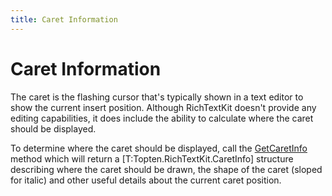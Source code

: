 ```yaml
---
title: Caret Information
---
```


# Caret Information

The caret is the flashing cursor that's typically shown in a text editor
to show the current insert position.  Although RichTextKit doesn't provide
any editing capabilities, it does include the ability to calculate where
the caret should be displayed.

To determine where the caret should be displayed, call the 
[GetCaretInfo](./ref/Topten.RichTextKit.TextBlock.GetCaretInfo)
method which will return a [T:Topten.RichTextKit.CaretInfo] structure describing
where the caret should be drawn, the shape of the caret (sloped for italic) and 
other useful details about the current caret position.


